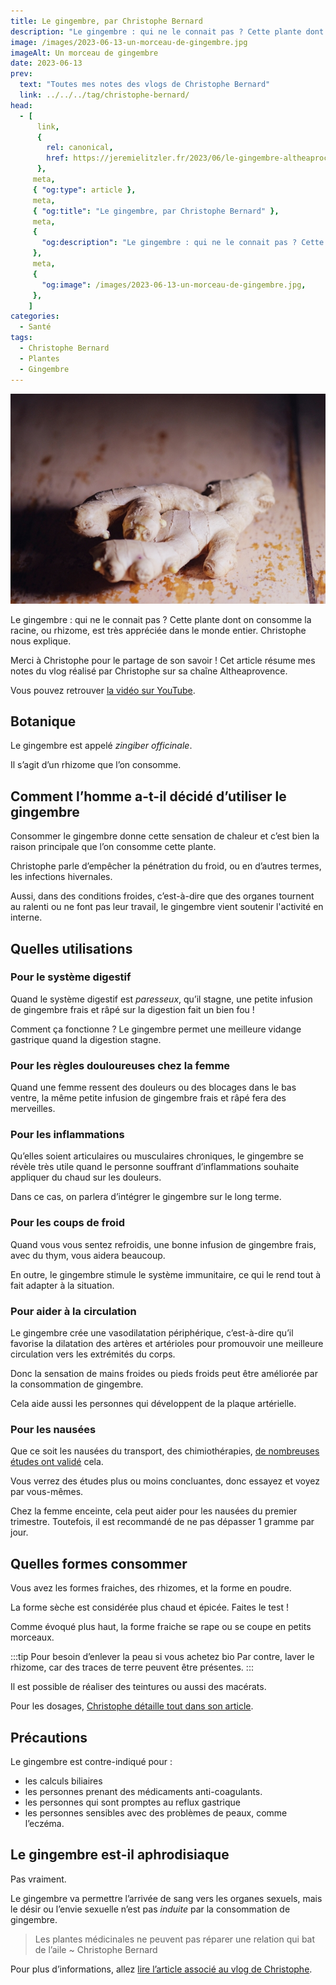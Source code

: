 ```yaml
---
title: Le gingembre, par Christophe Bernard
description: "Le gingembre : qui ne le connait pas ? Cette plante dont on consomme la racine, ou rhizome, est très appréciée dans le monde entier. Christophe nous explique."
image: /images/2023-06-13-un-morceau-de-gingembre.jpg
imageAlt: Un morceau de gingembre
date: 2023-06-13
prev:
  text: "Toutes mes notes des vlogs de Christophe Bernard"
  link: ../../../tag/christophe-bernard/
head:
  - [
      link,
      {
        rel: canonical,
        href: https://jeremielitzler.fr/2023/06/le-gingembre-altheaprocence,
      },
     meta,
     { "og:type": article },
     meta,
     { "og:title": "Le gingembre, par Christophe Bernard" },
     meta,
     {
       "og:description": "Le gingembre : qui ne le connait pas ? Cette plante dont on consomme la racine, ou rhizome, est très appréciée dans le monde entier. Christophe nous explique.",
     },
     meta,
     {
       "og:image": /images/2023-06-13-un-morceau-de-gingembre.jpg,
     },
    ]
categories:
  - Santé
tags:
  - Christophe Bernard
  - Plantes
  - Gingembre
---
```


![Un morceau de gingembre](/images/2023-06-13-un-morceau-de-gingembre.jpg 'Crédits : image extraite du vlog de Christophe Bernard')

Le gingembre : qui ne le connait pas ? Cette plante dont on consomme la racine, ou rhizome, est très appréciée dans le monde entier. Christophe nous explique.

Merci à Christophe pour le partage de son savoir ! Cet article résume mes notes du vlog réalisé par Christophe sur sa chaîne Altheaprovence.

<!-- more -->

Vous pouvez retrouver [la vidéo sur YouTube](https://www.youtube.com/watch?v=L4P28NLFJnM).

## Botanique

Le gingembre est appelé _zingiber officinale_.

Il s’agit d’un rhizome que l’on consomme.

## Comment l’homme a-t-il décidé d’utiliser le gingembre

Consommer le gingembre donne cette sensation de chaleur et c’est bien la raison principale que l’on consomme cette plante.

Christophe parle d’empêcher la pénétration du froid, ou en d’autres termes, les infections hivernales.

Aussi, dans des conditions froides, c’est-à-dire que des organes tournent au ralenti ou ne font pas leur travail, le gingembre vient soutenir l'activité en interne.

## Quelles utilisations

### Pour le système digestif

Quand le système digestif est _paresseux_, qu’il stagne, une petite infusion de gingembre frais et râpé sur la digestion fait un bien fou !

Comment ça fonctionne ? Le gingembre permet une meilleure vidange gastrique quand la digestion stagne.

### Pour les règles douloureuses chez la femme

Quand une femme ressent des douleurs ou des blocages dans le bas ventre, la même petite infusion de gingembre frais et râpé fera des merveilles.

### Pour les inflammations

Qu’elles soient articulaires ou musculaires chroniques, le gingembre se révèle très utile quand le personne souffrant d’inflammations souhaite appliquer du chaud sur les douleurs.

Dans ce cas, on parlera d’intégrer le gingembre sur le long terme.

### Pour les coups de froid

Quand vous vous sentez refroidis, une bonne infusion de gingembre frais, avec du thym, vous aidera beaucoup.

En outre, le gingembre stimule le système immunitaire, ce qui le rend tout à fait adapter à la situation.

### Pour aider à la circulation

Le gingembre crée une vasodilatation périphérique, c’est-à-dire qu’il favorise la dilatation des artères et artérioles pour promouvoir une meilleure circulation vers les extrémités du corps.

Donc la sensation de mains froides ou pieds froids peut être améliorée par la consommation de gingembre.

Cela aide aussi les personnes qui développent de la plaque artérielle.

### Pour les nausées

Que ce soit les nausées du transport, des chimiothérapies, [de nombreuses études ont validé](https://www.ncbi.nlm.nih.gov/pmc/articles/PMC7585712/#:~:text=En%20%C3%A9tudiant%20l'efficacit%C3%A9%20du,r%C3%A9duire%20les%20naus%C3%A9es%20de%2040%20%25.) cela.

Vous verrez des études plus ou moins concluantes, donc essayez et voyez par vous-mêmes.

Chez la femme enceinte, cela peut aider pour les nausées du premier trimestre. Toutefois, il est recommandé de ne pas dépasser 1 gramme par jour.

## Quelles formes consommer

Vous avez les formes fraiches, des rhizomes, et la forme en poudre.

La forme sèche est considérée plus chaud et épicée. Faites le test !

Comme évoqué plus haut, la forme fraiche se rape ou se coupe en petits morceaux.

:::tip Pour besoin d’enlever la peau si vous achetez bio Par contre, laver le rhizome, car des traces de terre peuvent être présentes. :::

Il est possible de réaliser des teintures ou aussi des macérats.

Pour les dosages, [Christophe détaille tout dans son article](https://www.altheaprovence.com/gingembre-zingiber-officinale/).

## Précautions

Le gingembre est contre-indiqué pour :

- les calculs biliaires
- les personnes prenant des médicaments anti-coagulants.
- les personnes qui sont promptes au reflux gastrique
- les personnes sensibles avec des problèmes de peaux, comme l’eczéma.

## Le gingembre est-il aphrodisiaque

Pas vraiment.

Le gingembre va permettre l’arrivée de sang vers les organes sexuels, mais le désir ou l’envie sexuelle n’est pas _induite_ par la consommation de gingembre.

> Les plantes médicinales ne peuvent pas réparer une relation qui bat de l’aile ~ Christophe Bernard

Pour plus d’informations, allez [lire l’article associé au vlog de Christophe](https://www.altheaprovence.com/gingembre-zingiber-officinale/).
